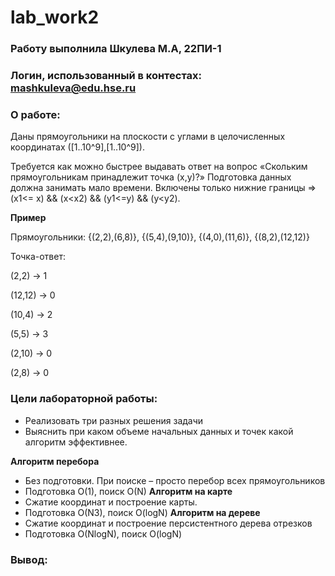 # lab_work2
### Работу выполнила Шкулева М.А, 22ПИ-1
### Логин, использованный в контестах: mashkuleva@edu.hse.ru
### О работе:
Даны прямоугольники на плоскости с углами в целочисленных координатах ([1..10^9],[1..10^9]).

Требуется как можно быстрее выдавать ответ на вопрос «Скольким прямоугольникам принадлежит точка (x,y)?» Подготовка данных должна занимать мало времени.
Включены только нижние границы => (x1<= x) && (x<x2) && (y1<=y) && (y<y2).

**Пример**

Прямоугольники: {(2,2),(6,8)}, {(5,4),(9,10)}, {(4,0),(11,6)}, {(8,2),(12,12)}

Точка-ответ: 

(2,2) -> 1

(12,12) -> 0

(10,4) -> 2

(5,5) -> 3

(2,10) -> 0

(2,8) -> 0

### Цели лабораторной работы:
* Реализовать три разных решения задачи
* Выяснить при каком объеме начальных данных и точек какой алгоритм эффективнее.

**Алгоритм перебора**
* Без подготовки. При поиске – просто перебор всех прямоугольников
* Подготовка O(1), поиск O(N)
**Алгоритм на карте**
* Сжатие координат и построение карты.
* Подготовка O(N3), поиск O(logN)
**Алгоритм на дереве**
* Сжатие координат и построение персистентного дерева отрезков 
* Подготовка O(NlogN), поиск O(logN)


### Вывод:
